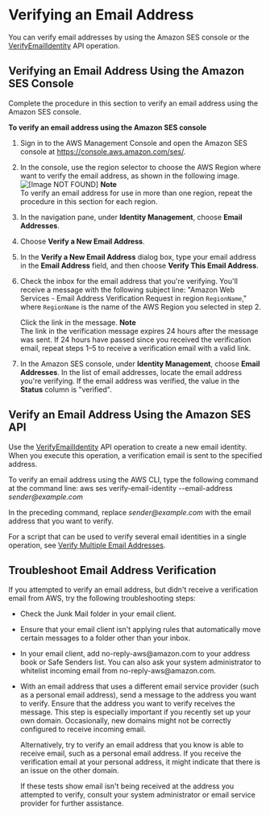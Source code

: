 # Verifying an Email Address<a name="verify-email-addresses-procedure"></a>

You can verify email addresses by using the Amazon SES console or the [VerifyEmailIdentity](http://docs.aws.amazon.com/ses/latest/APIReference/API_VerifyEmailIdentity.html) API operation\.

## Verifying an Email Address Using the Amazon SES Console<a name="verify-email-addresses-procedure-console"></a>

Complete the procedure in this section to verify an email address using the Amazon SES console\.

**To verify an email address using the Amazon SES console**

1. Sign in to the AWS Management Console and open the Amazon SES console at [https://console\.aws\.amazon\.com/ses/](https://console.aws.amazon.com/ses/)\.

1. In the console, use the region selector to choose the AWS Region where want to verify the email address, as shown in the following image\.  
![\[Image NOT FOUND\]](http://docs.aws.amazon.com/ses/latest/DeveloperGuide/images/verify-email-address-region.png)
**Note**  
To verify an email address for use in more than one region, repeat the procedure in this section for each region\.

1. In the navigation pane, under **Identity Management**, choose **Email Addresses**\. 

1. Choose **Verify a New Email Address**\.

1. In the **Verify a New Email Address** dialog box, type your email address in the **Email Address** field, and then choose **Verify This Email Address**\.

1. Check the inbox for the email address that you're verifying\. You'll receive a message with the following subject line: "Amazon Web Services \- Email Address Verification Request in region `RegionName`," where `RegionName` is the name of the AWS Region you selected in step 2\.

   Click the link in the message\.
**Note**  
The link in the verification message expires 24 hours after the message was sent\. If 24 hours have passed since you received the verification email, repeat steps 1–5 to receive a verification email with a valid link\.

1. In the Amazon SES console, under **Identity Management**, choose **Email Addresses**\. In the list of email addresses, locate the email address you're verifying\. If the email address was verified, the value in the **Status** column is "verified"\.

## Verify an Email Address Using the Amazon SES API<a name="verify-email-addresses-api-procedure"></a>

Use the [VerifyEmailIdentity](http://docs.aws.amazon.com/ses/latest/APIReference/API_VerifyEmailIdentity.html) API operation to create a new email identity\. When you execute this operation, a verification email is sent to the specified address\.

To verify an email address using the AWS CLI, type the following command at the command line: aws ses verify\-email\-identity \-\-email\-address *sender@example\.com*

In the preceding command, replace *sender@example\.com* with the email address that you want to verify\.

For a script that can be used to verify several email identities in a single operation, see [Verify Multiple Email Addresses](sample-code-bulk-verify.md)\.

## Troubleshoot Email Address Verification<a name="verify-email-addresses-troubleshooting"></a>

If you attempted to verify an email address, but didn't receive a verification email from AWS, try the following troubleshooting steps:

+ Check the Junk Mail folder in your email client\.

+ Ensure that your email client isn't applying rules that automatically move certain messages to a folder other than your inbox\.

+ In your email client, add no\-reply\-aws@amazon\.com to your address book or Safe Senders list\. You can also ask your system administrator to whitelist incoming email from no\-reply\-aws@amazon\.com\.

+ With an email address that uses a different email service provider \(such as a personal email address\), send a message to the address you want to verify\. Ensure that the address you want to verify receives the message\. This step is especially important if you recently set up your own domain\. Occasionally, new domains might not be correctly configured to receive incoming email\.

  Alternatively, try to verify an email address that you know is able to receive email, such as a personal email address\. If you receive the verification email at your personal address, it might indicate that there is an issue on the other domain\.

  If these tests show email isn't being received at the address you attempted to verify, consult your system administrator or email service provider for further assistance\.